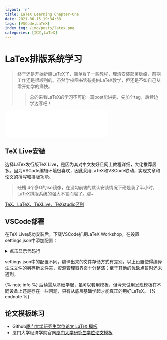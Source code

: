 ```yaml
---
layout: 'n'
title: LaTeX Learning Chapter-One
date: 2021-06-15 19:34:38
tags: [VSCode,LaTeX]
index_img: /img/posts/latex.png
categories: [学习,LaTeX]
---
```

# LaTex排版系统学习
>终于还是开始折腾LaTeX了，简单看了一些教程，理清安装部署脉络，前期工作还是很顺利的。虽然学校图书馆有提供LaTeX教学，但还是不如自己从零开始学的痛快。
><!-- more -->
>>总的来看LaTeX的学习不可能一篇post能讲完，先加个tag，后续边学边写吧！

<iframe frameborder="no" border="0" marginwidth="0" marginheight="0" width=330 height=86 src="//music.163.com/outchain/player?type=2&id=1457707554&auto=1&height=66"></iframe>

## TeX Live安装
选择LaTex发行版TeX Live，是因为其对中文友好且网上教程详细，大佬推荐居多。因为VSCode编辑环境很喜欢，因此采用LaTeX和VSCode联动，实现文章和论文的撰写和排版功能。
>~~吐槽~~ 4个多G的iso镜像，在没勾前端的默认安装情况下硬是装了半小时，LaTeX排版系统的强大不言而喻了。_逃~_

[TeX、LaTeX、TeXLive、TeXstudio区别](https://blog.csdn.net/qq_39546004/article/details/104652095)

## VSCode部署
在TeX Live成功安装后，下载VSCode扩展LaTeX Workshop，在设置settings.json中添加配置：
<details>
<summary>点击显示代码行</summary>
```json
{
  // "LaTeX Workshop"
  "latex-workshop.latex.outDir": "%DIR%/build",
  "latex-workshop.latex.tools": [
    {
      // 编译工具和命令
      "name": "xelatex",
      "command": "xelatex",
      "args": [
        "-synctex=1",
        "-interaction=nonstopmode",
        "-file-line-error",
        "-pdf",
        "--output-directory=%OUTDIR%",
        "%DOCFILE%"
      ]
    },
    {
      "name": "pdflatex",
      "command": "pdflatex",
      "args": [
        "-synctex=1",
        "-interaction=nonstopmode",
        "-file-line-error",
        "--output-directory=%OUTDIR%",
        "%DOCFILE%"
      ],
    },
    {
      "name": "bibtex",
      "command": "bibtex",
      "args": [
        "%OUTDIR%/%DOCFILE%"
      ],
      "env": {
        "TEXMFOUTPUT": "%OUTDIR%",
      }
    }
  ],
  "latex-workshop.latex.recipes": [
    {
      "name": "xelatex",
      "tools": [
        "xelatex"
      ]
    },
    {
      "name": "pdflatex",
      "tools": [
        "pdflatex"
      ]
    },
    {
      "name": "xe->bib->xe->xe",
      "tools": [
        "xelatex",
        "bibtex",
        "xelatex",
        "xelatex"
      ]
    },
    {
      "name": "pdf->bib->pdf->pdf",
      "tools": [
        "pdflatex",
        "bibtex",
        "pdflatex",
        "pdflatex"
      ]
    }
  ],
}
```
</details>

settings.json中的配置不同，编译出来的文件存储方式有差别，以上设置使得编译生成文件的另存新文件夹，资源管理器界面十分整洁；至于其他的优缺点暂时还未遇到。

{% note info %}
后续需从基础学起，虽可以套用模板，但今天试用发现模板在不同设备上还是存在一些问题，只有从底层基础学起才能真正的用好LaTeX。
{% endnote %}
## 论文模板练习
- Github[厦门大学研究生学位论文 LaTeX 模板](https://github.com/zoam/xmu-thesis-grd)
- 厦门大学经济学院官网[厦门大学研究生学位论文模板](https://soe.xmu.edu.cn/research/xzzq/2017-02-03-13127.html)